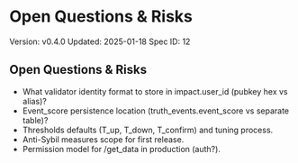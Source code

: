 # Open Questions & Risks
Version: v0.4.0
Updated: 2025-01-18
Spec ID: 12

## Open Questions & Risks

- What validator identity format to store in impact.user_id (pubkey hex vs alias)?
- Event_score persistence location (truth_events.event_score vs separate table)?
- Thresholds defaults (T_up, T_down, T_confirm) and tuning process.
- Anti-Sybil measures scope for first release.
- Permission model for /get_data in production (auth?).
